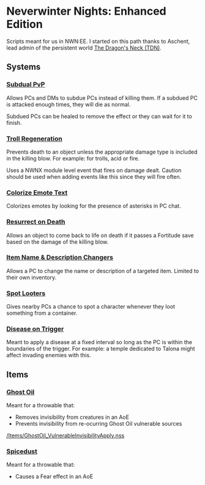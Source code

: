 # Neverwinter Nights: Enhanced Edition
Scripts meant for us in NWN:EE. I started on this path thanks to Aschent, lead admin of the persistent world [The Dragon's Neck (TDN)](https://www.dragonsneck.com/).

## Systems

### [Subdual PvP](/Systems/Subdual_PvP)

Allows PCs and DMs to subdue PCs instead of killing them. If a subdued PC is attacked enough times, they will die as normal.

Subdued PCs can be healed to remove the effect or they can wait for it to finish.

### [Troll Regeneration](/Systems/Troll_Regeneration_Prevent_Death/_mod_ondamage.nss)

Prevents death to an object unless the appropriate damage type is included in the killing blow. For example: for trolls, acid or fire.

Uses a NWNX module level event that fires on damage dealt. Caution should be used when adding events like this since they will fire often.

### [Colorize Emote Text](/Systems/Colorize_Emote_Text)

Colorizes emotes by looking for the presence of asterisks in PC chat.

### [Resurrect on Death](/Systems/Resurrect_on_Death)

Allows an object to come back to life on death if it passes a Fortitude save based on the damage of the killing blow.

### [Item Name & Description Changers](/Systems/Item_Name_Description_Changers)

Allows a PC to change the name or description of a targeted item. Limited to their own inventory.

### [Spot Looters](/Systems/Spot_Looters/tdn_evt_ondist.nss)

Gives nearby PCs a chance to spot a character whenever they loot something from a container.

### [Disease on Trigger](/Systems/Disease_on_Trigger)

Meant to apply a disease at a fixed interval so long as the PC is within the boundaries of the trigger. For example: a temple dedicated to Talona might affect invading enemies with this.

## Items

### [Ghost Oil](/Items/GhostOil_RemoveInvisibility.nss)

Meant for a throwable that:

- Removes invisibility from creatures in an AoE
- Prevents invisibility from re-ocurring Ghost Oil vulnerable sources

[/Items/GhostOil_VulnerableInvisibilityApply.nss](/Items/GhostOil_VulnerableInvisibilityApply.nss)

### [Spicedust](/Items/Spicedust_Fear_AoE.nss)

Meant for a throwable that:

- Causes a Fear effect in an AoE

